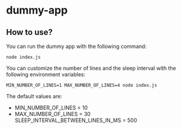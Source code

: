 # dummy-app

## How to use?

You can run the dummy app with the following command:
```
node index.js
```

You can customize the number of lines and the sleep interval with the following environment variables:
```
MIN_NUMBER_OF_LINES=1 MAX_NUMBER_OF_LINES=4 node index.js
```

The default values are:
* MIN_NUMBER_OF_LINES = 10
* MAX_NUMBER_OF_LINES = 30
SLEEP_INTERVAL_BETWEEN_LINES_IN_MS = 500